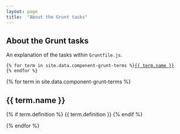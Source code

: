 ```yaml
---
layout: page
title:  "About the Grunt tasks"
---
```


## About the Grunt tasks

An explanation of the tasks within `Gruntfile.js`.

<pre class="highlight">
<code>{% for term in site.data.component-grunt-terms %}<a href="{{ site.baseurl }}/components/anatomy.html#{{ term.slug }}">{{ term.name }}</a>
{% endfor %}</code>
</pre>


{% for term in site.data.component-grunt-terms %}

## {{ term.name }}

{% if term.definition %}
{{ term.definition }}
{% endif %}

{% endfor %}
